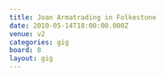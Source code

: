 ```yaml
---
title: Joan Armatrading in Folkestone
date: 2010-05-14T18:00:00.000Z
venue: v2
categories: gig
board: 8
layout: gig
---
```


